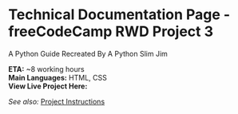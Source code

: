 # Technical Documentation Page - freeCodeCamp RWD Project 3 
A Python Guide Recreated By A Python Slim Jim

**ETA:** ~8 working hours  
**Main Languages:** HTML, CSS  
**View Live Project Here:** 

*See also:* [Project Instructions](https://www.freecodecamp.org/learn/2022/responsive-web-design/build-a-technical-documentation-page-project/build-a-technical-documentation-page)
